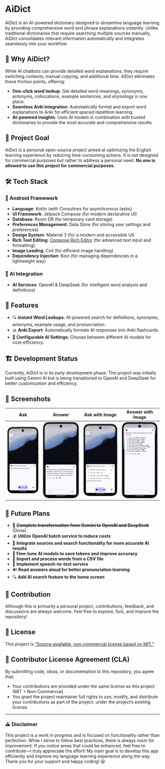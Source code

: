 # AiDict

AiDict is an AI-powered dictionary designed to streamline language learning by providing
comprehensive word and phrase explanations instantly. Unlike traditional dictionaries that require
searching multiple sources manually, AiDict consolidates relevant information automatically and
integrates seamlessly into your workflow.

## 🚀 Why AiDict?

While AI chatbots can provide detailed word explanations, they require switching contexts, manual
copying, and additional time. AiDict eliminates these friction points, offering:

- **One-click word lookup**: Get detailed word meanings, synonyms, antonyms, collocations, example
  sentences, and etymology in one place.
- **Seamless Anki Integration**: Automatically format and export word explanations to Anki for
  efficient spaced repetition learning.
- **AI-powered insights**: Uses AI models in combination with trusted dictionaries to provide the
  most accurate and comprehensive results.

## 🎯 Project Goal

AiDict is a personal open-source project aimed at optimizing the English learning experience by
reducing time-consuming actions. It is not designed for commercial purposes but rather to address a
personal need. **No one is allowed to use this project for commercial purposes.**

## 🛠️ Tech Stack

### 📱 Android Framework

- **Language**: Kotlin (with Coroutines for asynchronous tasks)
- **UI Framework**: Jetpack Compose (for modern declarative UI)
- **Database**: Room DB (for temporary card storage)
- **Preferences Management**: Data Store (for storing user settings and preferences)
- **Design System**: Material 3 (for a modern and accessible UI)
- **Rich Text Editing**: [Compose Rich Editor](https://github.com/MohamedRejeb/compose-rich-editor) (for advanced text
  input and formatting)
- **Image Loading**: Coil (for efficient image handling)
- **Dependency Injection**: Koin (for managing dependencies in a lightweight way)

### 🤖 AI Integration

- **AI Services**: OpenAI & DeepSeek (for intelligent word analysis and definitions)

## 📌 Features

- 🔍 **Instant Word Lookups**: AI-powered search for definitions, synonyms, antonyms, example usage,
  and pronunciation.
- 📊 **Anki Export**: Automatically formats AI responses into Anki flashcards.
- 🔧 **Configurable AI Settings**: Choose between different AI models for cost-efficiency.

## 🏗️ Development Status

Currently, AiDict is in its early development phase. The project was initially built using Gemini AI
but is being transitioned to OpenAI and DeepSeek for better customization and efficiency.

## 📸 Screenshots

| Ask                                  | Answer                                  | Ask with Image                             | Answer with Image                             |
|--------------------------------------|-----------------------------------------|--------------------------------------------|-----------------------------------------------|
| <img src="art/ask.png" width="200"/> | <img src="art/answer.png" width="200"/> | <img src="art/ask_image.png" width="200"/> | <img src="art/answer_image.png" width="200"/> |

## 🔮 Future Plans

- 🔄 **~~Complete transformation from Gemini to OpenAI and DeepSeek~~** (Done)
- 💰 **Utilize OpenAI batch service to reduce costs**
- 🔗 **Integrate sources and search functionality for more accurate AI results**
- 🎯 **Fine-tune AI models to save tokens and improve accuracy**
- 📂 **Import and process words from a CSV file**
- 🎤 **Implement speech-to-text service**
- 🔊 **Read answers aloud for better pronunciation learning**
- 🔍 **Add AI search feature to the home screen**

## 🤝 Contribution

Although this is primarily a personal project, contributions, feedback, and discussions are always
welcome. Feel free to explore, fork, and improve the repository!

## 📜 License

This project is [“Source-available, non-commercial license based on MIT.”](LICENSE).

## 🧾 Contributor License Agreement (CLA)

By submitting code, ideas, or documentation to this repository, you agree that:

- Your contributions are provided under the same license as this project (MIT + Non-Commercial).
- You grant the project maintainer full rights to use, modify, and distribute your contributions as
  part of the project, under the project’s existing license.

---

### ⚠️ Disclaimer

This project is a work in progress and is focused on functionality rather than perfection. While I
strive to follow best practices, there is always room for improvement. If you notice areas that
could be enhanced, feel free to contribute—I truly appreciate the effort! My main goal is to develop
this app efficiently and improve my language learning experience along the way. Thank you for your
support and happy coding! 😃

